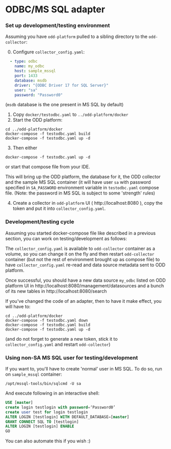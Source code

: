 # ODBC/MS SQL adapter

### Set up development/testing environment

Assuming you have `odd-platform` pulled to a sibling directory to the `odd-collector`:

0. Configure `collector_config.yaml`:
```yaml
  - type: odbc
    name: my_odbc
    host: sample_mssql
    port: 1433
    database: msdb
    driver: "{ODBC Driver 17 for SQL Server}"
    user: "sa"
    password: "Password0"
```
(`msdb` database is the one present in MS SQL by default)
1. Copy `docker/testodbc.yaml` to `../odd-platform/docker`
2. Start the ODD platform:
```shell
cd ../odd-platform/docker
docker-compose -f testodbc.yaml build
docker-compose -f testodbc.yaml up -d
```

3. Then either
```shell
docker-compose -f testodbc.yaml up -d
```
or start that compose file from your IDE.

This will bring up the ODD platform, the database for it, the ODD collector and the sample MS SQL container (it will have user `sa` with password specified in `SA_PASSWORD` environment variable in `testodbc.yaml` compose file. (Note: the password in MS SQL is subject to some 'strength' rules)

4. Create a collector in `odd-platform` UI ( http://localhost:8080 ), copy the token and put it into `collector_config.yaml`.

### Development/testing cycle
Assuming you started docker-compose file like described in a previous section, you can work on testing/development as follows:

The `collector_config.yaml` is available to `odd-collector` container as a volume, so you can change it on the fly and then restart `odd-collector` container (but not the rest of environment brought up as compose file) to have `collector_config.yaml` re-read and data source metadata sent to ODD platform.

Once successful, you should have a new data source `my_odbc` listed on ODD platform UI in http://localhost:8080/management/datasources and a bunch of its new tables
in http://localhost:8080/search

If you've changed the code of an adapter, then to have it make effect, you will have to:
```shell
cd ../odd-platform/docker
docker-compose -f testodbc.yaml down
docker-compose -f testodbc.yaml build
docker-compose -f testodbc.yaml up -d
```
(and do not forget to generate a new token, stick it to `collector_config.yaml` and restart `odd-collector`)

### Using non-SA MS SQL user for testing/development
If you want to, you'll have to create 'normal' user in MS SQL.
To do so, run on `sample_mssql` container:
```shell
/opt/mssql-tools/bin/sqlcmd -U sa 
```

And execute following in an interactive shell:
```sql
USE [master]
create login testlogin with password=‘Password0’
create user test for login testlogin
ALTER LOGIN [testlogin] WITH DEFAULT_DATABASE=[master]
GRANT CONNECT SQL TO [testlogin]
ALTER LOGIN [testlogin] ENABLE
GO
```
You can also automate this if you wish :)